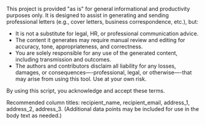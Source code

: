 This project is provided "as is" for general informational and productivity purposes only. It is designed to assist in generating and sending professional letters (e.g., cover letters, business correspondence, etc.), but:

  * It is not a substitute for legal, HR, or professional communication advice.
  * The content it generates may require manual review and editing for accuracy, tone, appropriateness, and correctness.
  * You are solely responsible for any use of the generated content, including transmission and outcomes.
  * The authors and contributors disclaim all liability for any losses, damages, or consequences—-professional, legal, or otherwise—-that may arise from using this tool. Use at your own risk.

By using this script, you acknowledge and accept these terms.

Recommended column titles: recipient_name, recipient_email, address_1, address_2, address_3. (Additional data points may be included for use in the body text as needed.)
